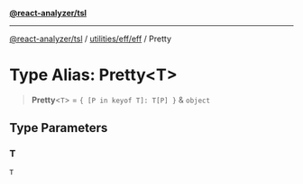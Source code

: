 [**@react-analyzer/tsl**](../../../../README.md)

***

[@react-analyzer/tsl](../../../../README.md) / [utilities/eff/eff](../README.md) / Pretty

# Type Alias: Pretty\<T\>

> **Pretty**\<`T`\> = `{ [P in keyof T]: T[P] }` & `object`

## Type Parameters

### T

`T`
